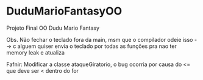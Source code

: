 # DuduMarioFantasyOO
Projeto Final OO Dudu Mario Fantasy

Obs. Não fechar o teclado fora da main, msm que o compilador odeie isso  --> c alguem quiser envia o teclado por todas as funções pra nao ter memory leak e atualiza

Fafnir:
Modificar a classe ataqueGiratorio, o bug ocorria por causa do <= que deve ser < dentro do for
